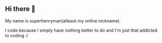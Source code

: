 ## Hi there 👋

My name is superhenryman(atleast my online nickname).

I code because I simply have nothing better to do and I'm just that addicted to coding :/
